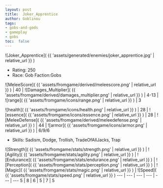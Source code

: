 ```yaml
---
layout: post
title:  Joker_Apprentice
author: Goblinou
tags:
- gobs-and-gods
- gameplay
- gobs
toc:  false
---
```


![Joker_Apprentice]( {{ 'assets/generated/enemies/joker_apprentice.jpg' | relative_url }} )
- Rating: 250
- Race: Gob  Faction:Gobs

![MeleeScore]( {{ 'assets/fromgame/derived/meleescore.png' | relative_url }} ) | 40 | ![Damages_Multiplier]( {{ 'assets/fromgame/derived/damages_multiplier.png' | relative_url }} ) | 4-13 | ![range]( {{ 'assets/fromgame/icons/range.png' | relative_url }} ) | 3


![health]( {{ 'assets/fromgame/icons/health.png' | relative_url }} ) | 28 | ![essence]( {{ 'assets/fromgame/icons/essence.png' | relative_url }} ) | 28 | ![MeleeDefense]( {{ 'assets/fromgame/derived/meleedefense.png' | relative_url }} ) | 44 | ![armor]( {{ 'assets/fromgame/icons/armor.png' | relative_url }} ) | 6/9/6

* Skills: Sadism, Dodge, Trollish, TradeOfAllJacks, Trap

![Strength]( {{ 'assets/fromgame/stats/strength.png' | relative_url }} ) | ![Agility]( {{ 'assets/fromgame/stats/agility.png' | relative_url }} ) | ![Endurance]( {{ 'assets/fromgame/stats/endurance.png' | relative_url }} ) | ![Perception]( {{ 'assets/fromgame/stats/perception.png' | relative_url }} ) | ![Magic]( {{ 'assets/fromgame/stats/magic.png' | relative_url }} ) | ![Speed]( {{ 'assets/fromgame/stats/speed.png' | relative_url }} )
--- | --- | --- | --- | --- | ---
5 | 8 | 6 | 5 | 7 | 5
